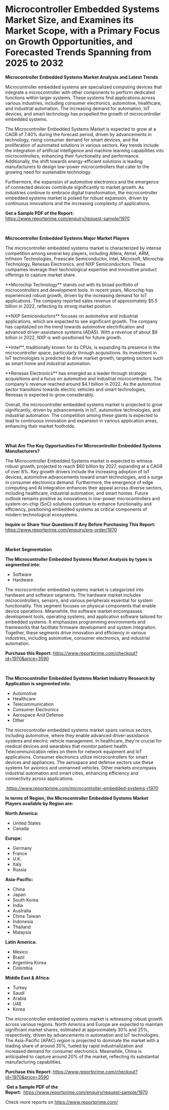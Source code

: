 <p><h1>Microcontroller Embedded Systems Market Size, and Examines its Market Scope, with a Primary Focus on Growth Opportunities, and Forecasted Trends Spanning from 2025 to 2032</h1></p><p><strong>Microcontroller Embedded Systems Market Analysis and Latest Trends</strong></p>
<p><p>Microcontroller embedded systems are specialized computing devices that integrate a microcontroller with other components to perform dedicated functions within larger systems. These systems find applications across various industries, including consumer electronics, automotive, healthcare, and industrial automation. The increasing demand for automation, IoT devices, and smart technology has propelled the growth of microcontroller embedded systems.</p><p>The Microcontroller Embedded Systems Market is expected to grow at a CAGR of 7.40% during the forecast period, driven by advancements in technology, rising consumer demand for smart devices, and the proliferation of automated solutions in various sectors. Key trends include the integration of artificial intelligence and machine learning capabilities into microcontrollers, enhancing their functionality and performance. Additionally, the shift towards energy-efficient solutions is leading manufacturers to design low-power microcontrollers that cater to the growing need for sustainable technology.</p><p>Furthermore, the expansion of automotive electronics and the emergence of connected devices contribute significantly to market growth. As industries continue to embrace digital transformation, the microcontroller embedded systems market is poised for robust expansion, driven by continuous innovations and the increasing complexity of applications.</p></p>
<p><strong>Get a Sample PDF of the Report:&nbsp;</strong> <a href="https://www.reportprime.com/enquiry/request-sample/1970?utm_campaign=2177&utm_medium=2&utm_source=Github&utm_content=ia&utm_term=18032025&utm_id=microcontroller-embedded-systems">https://www.reportprime.com/enquiry/request-sample/1970</a></p>
<p>&nbsp;</p>
<p><strong>Microcontroller Embedded Systems Major Market Players</strong></p>
<p><p>The microcontroller embedded systems market is characterized by intense competition among several key players, including Altera, Atmel, ARM, Infineon Technologies, Freescale Semiconductor, Intel, Microsoft, Microchip Technology, Renesas Electronics, and NXP Semiconductors. These companies leverage their technological expertise and innovative product offerings to capture market share.</p><p>**Microchip Technology** stands out with its broad portfolio of microcontrollers and development tools. In recent years, Microchip has experienced robust growth, driven by the increasing demand for IoT applications. The company reported sales revenue of approximately $5.5 billion in 2022, reflecting its strong market position.</p><p>**NXP Semiconductors** focuses on automotive and industrial applications, which are expected to see significant growth. The company has capitalized on the trend towards automotive electrification and advanced driver-assistance systems (ADAS). With a revenue of about $9 billion in 2022, NXP is well-positioned for future growth.</p><p>**Intel**, traditionally known for its CPUs, is expanding its presence in the microcontroller space, particularly through acquisitions. Its investment in IoT technologies is predicted to drive market growth, targeting sectors such as smart home and industrial automation.</p><p>**Renesas Electronics** has emerged as a leader through strategic acquisitions and a focus on automotive and industrial microcontrollers. The company's revenue reached around $4.1 billion in 2022. As the automotive sector transitions towards electric vehicles and smart technologies, Renesas is expected to grow considerably.</p><p>Overall, the microcontroller embedded systems market is projected to grow significantly, driven by advancements in IoT, automotive technologies, and industrial automation. The competition among these giants is expected to lead to continuous innovation and expansion in various application areas, enhancing their market footholds.</p></p>
<p>&nbsp;</p>
<p><strong>What Are The Key Opportunities For Microcontroller Embedded Systems Manufacturers?</strong></p>
<p><p>The Microcontroller Embedded Systems market is expected to witness robust growth, projected to reach $60 billion by 2027, expanding at a CAGR of over 8%. Key growth drivers include the increasing adoption of IoT devices, automotive advancements toward smart technologies, and a surge in consumer electronics demand. Furthermore, the emergence of edge computing and AI integration enhances their appeal across diverse sectors, including healthcare, industrial automation, and smart homes. Future outlook remains positive as innovations in low-power microcontrollers and system-on-chip (SoC) solutions continue to enhance functionality and efficiency, positioning embedded systems as critical components of modern technological ecosystems.</p></p>
<p><strong>Inquire or Share Your Questions If Any Before Purchasing This Report:</strong> <a href="https://www.reportprime.com/enquiry/pre-order/1970?utm_campaign=2177&utm_medium=2&utm_source=Github&utm_content=ia&utm_term=18032025&utm_id=microcontroller-embedded-systems">https://www.reportprime.com/enquiry/pre-order/1970</a></p>
<p>&nbsp;</p>
<p><strong>Market Segmentation</strong></p>
<p><strong>The Microcontroller Embedded Systems Market Analysis by types is segmented into:</strong></p>
<p><ul><li>Software</li><li>Hardware</li></ul></p>
<p><p>The microcontroller embedded systems market is categorized into hardware and software segments. The hardware market includes microcontrollers, sensors, and various peripherals essential for system functionality. This segment focuses on physical components that enable device operations. Meanwhile, the software market encompasses development tools, operating systems, and application software tailored for embedded systems. It emphasizes programming environments and frameworks that facilitate firmware development and system integration. Together, these segments drive innovation and efficiency in various industries, including automotive, consumer electronics, and industrial automation.</p></p>
<p><strong>Purchase this Report:&nbsp;</strong><a href="https://www.reportprime.com/checkout?id=1970&price=3590&utm_campaign=2177&utm_medium=2&utm_source=Github&utm_content=ia&utm_term=18032025&utm_id=microcontroller-embedded-systems">https://www.reportprime.com/checkout?id=1970&price=3590</a></p>
<p>&nbsp;</p>
<p><strong>The Microcontroller Embedded Systems Market Industry Research by Application is segmented into:</strong></p>
<p><ul><li>Automotive</li><li>Healthcare</li><li>Telecommunication</li><li>Consumer Electronics</li><li>Aerospace And Defense</li><li>Other</li></ul></p>
<p><p>The microcontroller embedded systems market spans various sectors, including automotive, where they enable advanced driver-assistance systems and electric vehicle management. In healthcare, they're crucial for medical devices and wearables that monitor patient health. Telecommunication relies on them for network equipment and IoT applications. Consumer electronics utilize microcontrollers for smart devices and appliances. The aerospace and defense sectors use these systems for avionics and unmanned vehicles. Other markets encompass industrial automation and smart cities, enhancing efficiency and connectivity across applications.</p></p>
<p><a href="https://www.reportprime.com/microcontroller-embedded-systems-r1970?utm_campaign=2177&utm_medium=2&utm_source=Github&utm_content=ia&utm_term=18032025&utm_id=microcontroller-embedded-systems">&nbsp;https://www.reportprime.com/microcontroller-embedded-systems-r1970</a></p>
<p><strong>In terms of Region, the Microcontroller Embedded Systems Market Players available by Region are:</strong></p>
<p>
    <p> <strong> North America: </strong>
        <ul>
            <li>United States</li>
            <li>Canada</li>
        </ul>
        </p> 
    <p> <strong> Europe: </strong>
        <ul>
            <li>Germany</li>
            <li>France</li>
            <li>U.K.</li>
            <li>Italy</li>
            <li>Russia</li>
        </ul>
        </p> 
    <p> <strong> Asia-Pacific: </strong>
        <ul>
            <li>China</li>
            <li>Japan</li>
            <li>South Korea</li>
            <li>India</li>
            <li>Australia</li>
            <li>China Taiwan</li>
            <li>Indonesia</li>
            <li>Thailand</li>
            <li>Malaysia</li>
        </ul>
        </p> 
    <p> <strong> Latin America: </strong>
        <ul>
            <li>Mexico</li>
            <li>Brazil</li>
            <li>Argentina Korea</li>
            <li>Colombia</li>
        </ul>
        </p> 
    <p> <strong> Middle East & Africa: </strong>
        <ul>
            <li>Turkey</li>
            <li>Saudi</li>
            <li>Arabia</li>
            <li>UAE</li>
            <li>Korea</li>
        </ul>
    </p>
    </p>
<p><p>The microcontroller embedded systems market is witnessing robust growth across various regions. North America and Europe are expected to maintain significant market shares, estimated at approximately 30% and 25%, respectively, driven by advancements in automation and IoT technologies. The Asia-Pacific (APAC) region is projected to dominate the market with a leading share of around 35%, fueled by rapid industrialization and increased demand for consumer electronics. Meanwhile, China is anticipated to capture around 20% of the market, reflecting its substantial manufacturing capabilities.</p></p>
<p><strong>Purchase this Report: </strong><a href="https://www.reportprime.com/checkout?id=1970&price=3590&utm_campaign=2177&utm_medium=2&utm_source=Github&utm_content=ia&utm_term=18032025&utm_id=microcontroller-embedded-systems">https://www.reportprime.com/checkout?id=1970&price=3590</a></p>
<p>&nbsp;<strong>Get a Sample PDF of the Report:&nbsp;&nbsp;</strong><a href="https://www.reportprime.com/enquiry/request-sample/1970?utm_campaign=2177&utm_medium=2&utm_source=Github&utm_content=ia&utm_term=18032025&utm_id=microcontroller-embedded-systems">https://www.reportprime.com/enquiry/request-sample/1970</a></p>
<p><strong></strong></p>
<p>Check more reports on <a href="https://www.reportprime.com/?utm_campaign=2177&utm_medium=2&utm_source=Github&utm_content=ia&utm_term=18032025&utm_id=microcontroller-embedded-systems">https://www.reportprime.com/</a></p>